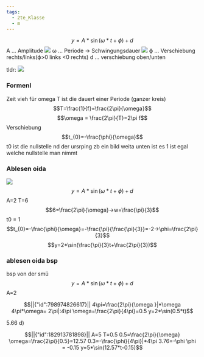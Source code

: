 ```yaml
---
tags:
  - 2te_Klasse
  - m
---
```

$$y=A*\sin(\omega*t+\phi)+d$$
A ... Amplitude
![](Pasted%20image%2020240522190624.png.excalidraw.svg)
ω ... Periode → Schwingungsdauer
![](Pasted%20image%2020240522190747.png.excalidraw.svg)
ϕ ... Verschiebung rechts/links(ϕ>0 links <0 rechts)
d ... verschiebung oben/unten

tldr:
![](Pasted%20image%2020240522191141.png.excalidraw.svg)

### Formenl
Zeit vieh für omega T ist die dauert einer Periode (ganzer kreis)
$$T=\frac{1}{f}=\frac{2\pi}{\omega}$$
$$\omega = \frac{2\pi}{T}=2\pi f$$
Verschiebung
$$t_{0}=-\frac{\phi}{\omega}$$
t0 ist die nullstelle nd der ursrping zb ein bild weita unten ist es 1 ist egal welche nullstelle man nimmt
### Ablesen oida
![](Pasted%20image%2020240522191440.png.excalidraw.svg)
$$y=A*\sin(\omega*t+\phi)+d$$
A=2
T=6
$$6=\frac{2\pi}{\omega}→w=\frac{\pi}{3}$$
t0 = 1
$$t_{0}=-\frac{\phi}{\omega}=-\frac{\pi}{\frac{\pi}{3}}=-2→\phi=\frac{2\pi}{3}$$
$$y=2*\sin(\frac{\pi}{3}t+\frac{2\pi}{3})$$
### ablesen oida bsp
bsp von der smü
$$y=A*\sin(\omega*t+\phi)+d$$
A=2
```math
||{"id":798974826617}||

4\pi=\frac{2\pi}{\omega }|*\omega 
4\pi*\omega= 2\pi|:4\pi
\omega=\frac{2\pi}{4\pi}=0.5
y=2*\sin(0.5*t)
```
5.66
d)
```math
||{"id":182913781898}||

A=5
T=0.5
0.5=\frac{2\pi}{\omega}
\omega=\frac{2\pi}{0.5}=12.57
0.3=-\frac{\phi}{4\pi}|*4\pi
3.76=-\phi
\phi = -0.15
y=5*\sin(12.57*t-0.15)
```
